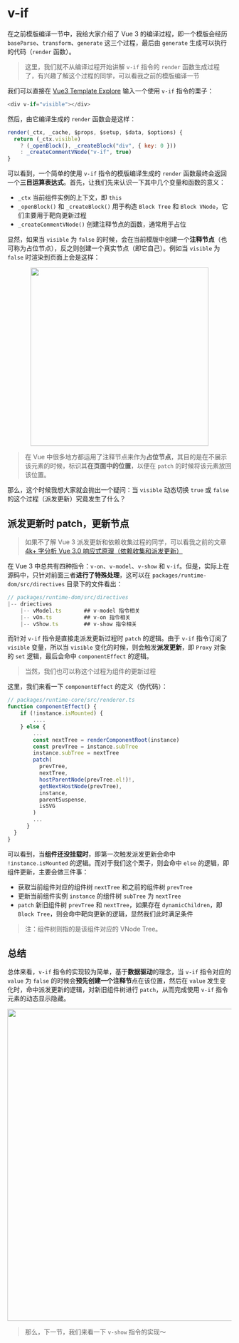 # v-if

在之前模版编译一节中，我给大家介绍了 Vue 3 的编译过程，即一个模版会经历 `baseParse`、`transform`、`generate` 这三个过程，最后由 `generate` 生成可以执行的代码（`render` 函数）。


>这里，我们就不从编译过程开始讲解 `v-if` 指令的 `render` 函数生成过程了，有兴趣了解这个过程的同学，可以看我之前的模版编译一节

我们可以直接在 [Vue3 Template Explore](https://vue-next-template-explorer.netlify.app/) 输入一个使用 `v-if` 指令的栗子：
```javascript
<div v-if="visible"></div>
```
然后，由它编译生成的 `render` 函数会是这样：
```javascript
render(_ctx, _cache, $props, $setup, $data, $options) {
  return (_ctx.visible)
    ? (_openBlock(), _createBlock("div", { key: 0 }))
    : _createCommentVNode("v-if", true)
}
```
可以看到，一个简单的使用 `v-if` 指令的模版编译生成的 `render` 函数最终会返回一个**三目运算表达式**。首先，让我们先来认识一下其中几个变量和函数的意义：

- `_ctx` 当前组件实例的上下文，即 `this`
- `_openBlock()` 和 `_createBlock()` 用于构造 `Block Tree` 和 `Block VNode`，它们主要用于靶向更新过程
- `_createCommentVNode()` 创建注释节点的函数，通常用于占位

显然，如果当 `visible` 为 `false` 的时候，会在当前模版中创建一个**注释节点**（也可称为占位节点），反之则创建一个真实节点（即它自己）。例如当 `visible` 为 `false` 时渲染到页面上会是这样：

<div align="center">
	<img width="400" src="https://p3-juejin.byteimg.com/tos-cn-i-k3u1fbpfcp/fa3d336210f34fff8f68d1b8cab83443~tplv-k3u1fbpfcp-zoom-1.image"/>
</div>

>在 Vue 中很多地方都运用了注释节点来作为**占位节点**，其目的是在不展示该元素的时候，标识其**在页面中的位置**，以便在 `patch` 的时候将该元素放回该位置。

那么，这个时候我想大家就会抛出一个疑问：当 `visible` 动态切换 `true` 或 `false` 的这个过程（派发更新）究竟发生了什么？

## 派发更新时 patch，更新节点

>如果不了解 Vue 3 派发更新和依赖收集过程的同学，可以看我之前的文章[4k+ 字分析 Vue 3.0 响应式原理（依赖收集和派发更新）](https://juejin.cn/post/6844904106415357959/)


在 Vue 3 中总共有四种指令：`v-on`、`v-model`、`v-show` 和 `v-if`。但是，实际上在源码中，只针对前面三者**进行了特殊处理**，这可以在 `packages/runtime-dom/src/directives` 目录下的文件看出：

```javascript
// packages/runtime-dom/src/directives
|-- driectives
    |-- vModel.ts       ## v-model 指令相关
    |-- vOn.ts          ## v-on 指令相关
    |-- vShow.ts        ## v-show 指令相关
```
而针对 `v-if` 指令是直接走派发更新过程时 `patch` 的逻辑。由于 `v-if` 指令订阅了 `visible` 变量，所以当 `visible` 变化的时候，则会触发**派发更新**，即 `Proxy` 对象的 `set` 逻辑，最后会命中 `componentEffect` 的逻辑。

>当然，我们也可以称这个过程为组件的更新过程

这里，我们来看一下 `componentEffect` 的定义（伪代码）：
```javascript
// packages/runtime-core/src/renderer.ts
function componentEffect() {
    if (!instance.isMounted) {
    	....
    } else {
      	...
        const nextTree = renderComponentRoot(instance)
        const prevTree = instance.subTree
        instance.subTree = nextTree
        patch(
          prevTree,
          nextTree,
          hostParentNode(prevTree.el!)!,
          getNextHostNode(prevTree),
          instance,
          parentSuspense,
          isSVG
        )
        ...
      }
  }
}
```

可以看到，当**组件还没挂载时**，即第一次触发派发更新会命中 `!instance.isMounted` 的逻辑。而对于我们这个栗子，则会命中 `else` 的逻辑，即组件更新，主要会做三件事：

- 获取当前组件对应的组件树 `nextTree` 和之前的组件树 `prevTree`
- 更新当前组件实例 `instance` 的组件树 `subTree` 为 `nextTree`
- `patch` 新旧组件树 `prevTree` 和 `nextTree`，如果存在 `dynamicChildren`，即 `Block Tree`，则会命中靶向更新的逻辑，显然我们此时满足条件

>注：组件树则指的是该组件对应的 VNode Tree。

## 总结

总体来看，`v-if` 指令的实现较为简单，基于**数据驱动**的理念，当 `v-if` 指令对应的 `value` 为 `false` 的时候会**预先创建一个注释节**点在该位置，然后在 `value` 发生变化时，命中派发更新的逻辑，对新旧组件树进行 `patch`，从而完成使用 `v-if` 指令元素的动态显示隐藏。

<div align="center">
	<img width="700" src="https://p3-juejin.byteimg.com/tos-cn-i-k3u1fbpfcp/fd36f8e0870340eeb0d2fbcf56fec40a~tplv-k3u1fbpfcp-zoom-1.image"/>
</div>

>那么，下一节，我们来看一下 `v-show` 指令的实现～